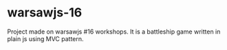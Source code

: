 # warsawjs-16
Project made on warsawjs #16 workshops. It is a battleship game written in plain js using MVC pattern.
